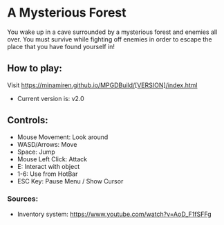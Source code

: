 # A Mysterious Forest

You wake up in a cave surrounded by a mysterious forest and enemies all over. 
You must survive while fighting off enemies in order to escape the place that you have found yourself in!

## How to play:
Visit https://minamiren.github.io/MPGDBuild/[VERSION]/index.html
- Current version is: v2.0

## Controls:
- Mouse Movement: Look around
- WASD/Arrows: Move
- Space: Jump
- Mouse Left Click: Attack
- E: Interact with object
- 1-6: Use from HotBar
- ESC Key: Pause Menu / Show Cursor

### Sources:
- Inventory system: https://www.youtube.com/watch?v=AoD_F1fSFFg
